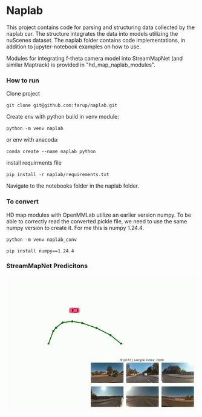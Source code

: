 # Naplab 

This project contains code for parsing and structuring data collected by the naplab car. The structure integrates the data into models utilizing the nuScenes dataset. The naplab folder contains code implementations, in addition to jupyter-notebook examples on how to use.  

Modules for integrating f-theta camera model into StreamMapNet (and similar Maptrack) is provided in "hd_map_naplab_modules". 


### How to run

Clone project
```
git clone git@github.com:farup/naplab.git
```

Create env with python build in venv module:

```
python -m venv naplab
```

or env with anacoda: 

```
conda create --name naplab python
```


install requirments file

```
pip install -r naplab/requirements.txt
```


Navigate to the notebooks folder in the naplab folder.


### To convert

HD map modules with OpenMMLab utilize an earlier version numpy. To be able to correctly read the converted pickle file, we need to use the same numpy version to create it. For me this is numpy 1.24.4.


```
python -m venv naplab_conv
```

```
pip install numpy==1.24.4
```


### StreamMapNet Predicitons


![StreamMapNet](figs/gif/streammapnet.gif)

